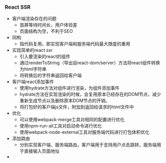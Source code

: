 ### React SSR 

- 客户端渲染存在的问题
  - 首屏等待时间长，用户体验差
  - 页面结构为空，不利于SEO
- 同构
  - 指代码复用，即实现客户端和服务端代码最大限度的重用
- 实现简单的react ssr
  - 引入要渲染的react的组件
  - 通过renderToString（导出自react-dom/server）方法将react组件转换为html字符串
  - 将转换后的字符串返回给客户端
- 客户端react添加事件
  - 使用hydrate方法对组件进行渲染，为组件添加事件
  - hydrate方法在实现渲染的时候，会复用原本已经存在的DOM节点，减少重新生成节点以及删除原本DOM节点的开销。
  - 将打包好的客户端js文件，附加到返回给请求的html文件中
- 优化
  - 可以使用webpack-merge工具对相同的配置进行优化
  - 使用npm-run-all工具对启动命令进行优化
  - 使用webpack-node-external工具对服务端代码进行打包体积优化
- 添加路由
  - 分别实现客户端、服务端路由，客户端用于支持用户点击跳转，服务端用于直接输入页面地址
- 

